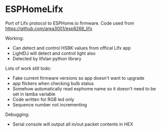 # ESPHomeLifx
Port of Lifx protocol to ESPHome.io firmware.
Code used from https://github.com/area3001/esp8266_lifx

Working:
- Can detect and control HSBK values from offical Lifx app
- LightDJ will detect and control light also
- Detected by lifxlan python library

Lots of work still todo:
- Fake current firmware versions so app doesn't want to upgrade
- app flickers when checking bulb status
- Somehow automatically read esphome name so it doesn't need to be set in lamba variable
- Code written for RGB led only
- Sequence number not incrementing

Debugging:
- Serial console will output all in/out packet contents in HEX

